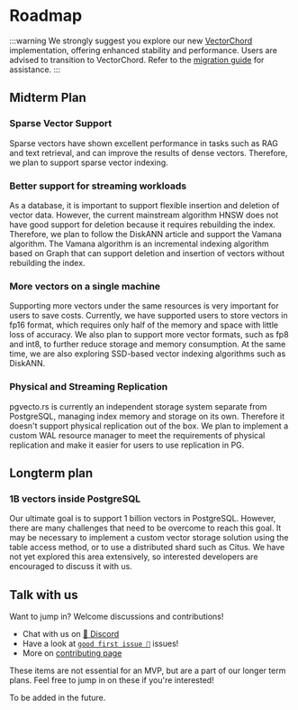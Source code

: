 # Roadmap

:::warning
We strongly suggest you explore our new [VectorChord](https://github.com/tensorchord/VectorChord/) implementation, offering enhanced stability and performance. Users are advised to transition to VectorChord. Refer to the [migration guide](https://docs.vectorchord.ai/vectorchord/admin/migration.html) for assistance.
:::

## Midterm Plan

### Sparse Vector Support

Sparse vectors have shown excellent performance in tasks such as RAG and text retrieval, and can improve the results of dense vectors. Therefore, we plan to support sparse vector indexing.

### Better support for streaming workloads

As a database, it is important to support flexible insertion and deletion of vector data. However, the current mainstream algorithm HNSW does not have good support for deletion because it requires rebuilding the index. Therefore, we plan to follow the DiskANN article and support the Vamana algorithm. The Vamana algorithm is an incremental indexing algorithm based on Graph that can support deletion and insertion of vectors without rebuilding the index.

### More vectors on a single machine

Supporting more vectors under the same resources is very important for users to save costs. Currently, we have supported users to store vectors in fp16 format, which requires only half of the memory and space with little loss of accuracy. We also plan to support more vector formats, such as fp8 and int8, to further reduce storage and memory consumption. At the same time, we are also exploring SSD-based vector indexing algorithms such as DiskANN.

### Physical and Streaming Replication 

pgvecto.rs is currently an independent storage system separate from PostgreSQL, managing index memory and storage on its own. Therefore it doesn't support physical replication out of the box. We plan to implement a custom WAL resource manager to meet the requirements of physical replication and make it easier for users to use replication in PG.


## Longterm plan

### 1B vectors inside PostgreSQL

Our ultimate goal is to support 1 billion vectors in PostgreSQL. However, there are many challenges that need to be overcome to reach this goal. It may be necessary to implement a custom vector storage solution using the table access method, or to use a distributed shard such as Citus. We have not yet explored this area extensively, so interested developers are encouraged to discuss it with us.

## Talk with us

Want to jump in? Welcome discussions and contributions! 

- Chat with us on [💬 Discord](https://discord.gg/KqswhpVgdU)
- Have a look at [`good first issue 💖`](https://github.com/tensorchord/pgvecto.rs/issues?q=is%3Aissue+is%3Aopen+label%3A%22good+first+issue+%E2%9D%A4%EF%B8%8F%22) issues!
- More on [contributing page](./contributing.md)

These items are not essential for an MVP, but are a part of our longer term plans. Feel free to jump in on these if you're interested!

To be added in the future.
